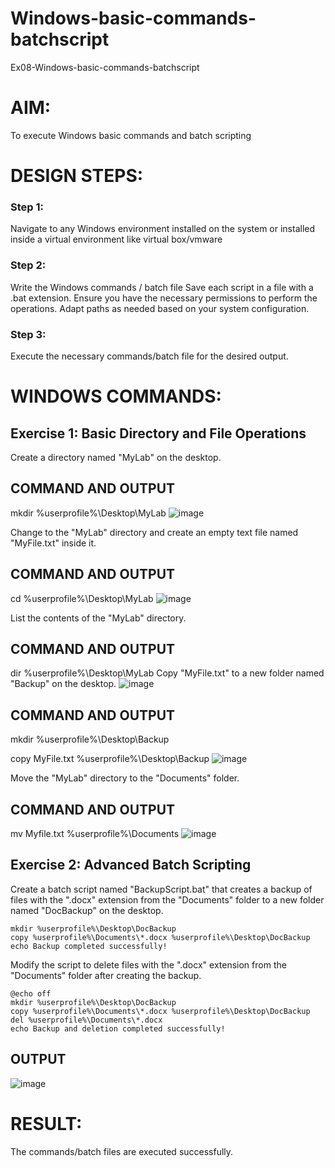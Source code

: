 # Windows-basic-commands-batchscript
Ex08-Windows-basic-commands-batchscript

# AIM:
To execute Windows basic commands and batch scripting

# DESIGN STEPS:

### Step 1:

Navigate to any Windows environment installed on the system or installed inside a virtual environment like virtual box/vmware 

### Step 2:

Write the Windows commands / batch file
Save each script in a file with a .bat extension.
Ensure you have the necessary permissions to perform the operations.
Adapt paths as needed based on your system configuration.
### Step 3:

Execute the necessary commands/batch file for the desired output. 




# WINDOWS COMMANDS:
## Exercise 1: Basic Directory and File Operations
Create a directory named "MyLab" on the desktop.


## COMMAND AND OUTPUT
mkdir %userprofile%\Desktop\MyLab
![image](https://github.com/suchitranath/Windows-basic-commands-batchscript/assets/145742631/02cb9e56-daef-49d0-ba44-12403dc0c941)


Change to the "MyLab" directory and create an empty text file named "MyFile.txt" inside it.


## COMMAND AND OUTPUT
cd %userprofile%\Desktop\MyLab
![image](https://github.com/suchitranath/Windows-basic-commands-batchscript/assets/145742631/630d8c45-4dbc-409a-8d52-fb0c1f9f8fb1)



List the contents of the "MyLab" directory.


## COMMAND AND OUTPUT
dir %userprofile%\Desktop\MyLab
Copy "MyFile.txt" to a new folder named "Backup" on the desktop.
![image](https://github.com/suchitranath/Windows-basic-commands-batchscript/assets/145742631/1dd80b8b-3cd5-4add-903a-cec1a1b0a670)



## COMMAND AND OUTPUT
mkdir %userprofile%\Desktop\Backup

copy MyFile.txt %userprofile%\Desktop\Backup
![image](https://github.com/suchitranath/Windows-basic-commands-batchscript/assets/145742631/553ed90c-9e84-4f6f-9b84-2b59db4aaa09)

Move the "MyLab" directory to the "Documents" folder.


## COMMAND AND OUTPUT
mv Myfile.txt %userprofile%\Documents
![image](https://github.com/suchitranath/Windows-basic-commands-batchscript/assets/145742631/67837965-d7cf-40dc-aa57-94cc53b6e68f)


## Exercise 2: Advanced Batch Scripting
Create a batch script named "BackupScript.bat" that creates a backup of files with the ".docx" extension from the "Documents" folder to a new folder named "DocBackup" on the desktop.
```@echo off
mkdir %userprofile%\Desktop\DocBackup
copy %userprofile%\Documents\*.docx %userprofile%\Desktop\DocBackup
echo Backup completed successfully!
```
Modify the script to delete files with the ".docx" extension from the "Documents" folder after creating the backup.
```
@echo off
mkdir %userprofile%\Desktop\DocBackup
copy %userprofile%\Documents\*.docx %userprofile%\Desktop\DocBackup
del %userprofile%\Documents\*.docx
echo Backup and deletion completed successfully!
```





## OUTPUT
![image](https://github.com/suchitranath/Windows-basic-commands-batchscript/assets/145742631/883ac6ab-5021-4076-9f71-ffc641d9e5f0)





# RESULT:
The commands/batch files are executed successfully.

